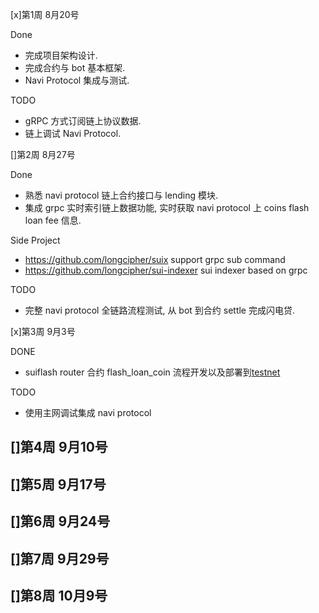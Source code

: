 [x]第1周 8月20号

Done
- 完成项目架构设计.
- 完成合约与 bot 基本框架.
- Navi Protocol 集成与测试.

TODO
- gRPC 方式订阅链上协议数据.
- 链上调试 Navi Protocol.

[]第2周 8月27号

Done
- 熟悉 navi protocol 链上合约接口与 lending 模块.
- 集成 grpc 实时索引链上数据功能, 实时获取 navi protocol 上 coins flash loan fee 信息.

Side Project
- <https://github.com/longcipher/suix> support grpc sub command
- <https://github.com/longcipher/sui-indexer> sui indexer based on grpc

TODO
- 完整 navi protocol 全链路流程测试, 从 bot 到合约 settle 完成闪电贷.

[x]第3周 9月3号

DONE
- suiflash router 合约 flash_loan_coin 流程开发以及部署到[testnet](https://testnet.suivision.xyz/package/0x32d3f30fa72a4bff59a60d1d5184fdfe235d1461e1567d513901f92ff3baba98?tab=Code)

TODO
- 使用主网调试集成 navi protocol

[]第4周 9月10号
- 

[]第5周 9月17号
- 

[]第6周 9月24号
- 

[]第7周 9月29号
- 

[]第8周 10月9号
- 
